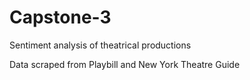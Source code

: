 # Capstone-3
Sentiment analysis of theatrical productions

Data scraped from Playbill and New York Theatre Guide
